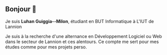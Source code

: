 ## Bonjour 👋


Je suis **Luhan Guiggia--Milon**, étudiant en BUT Informatique à L'IUT de Lannion

Je suis à la recherche d'une alternance en Développement Logiciel ou Web dans le secteur de Lannion et ces alentours.
Ce compte me sert pour mes études comme pour mes projets perso.
